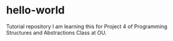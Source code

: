 # hello-world
Tutorial repository 
I am learning this for Project 4 of Programming Structures and Abstractions Class at OU.
